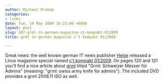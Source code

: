 ```yaml
---
author: Michael Prokop
categories:
- links
date: Tue, 19 May 2009 16:23:00 +0000
layout: post
slug: 307-grml-in-german-magazine-ct-kompakt-012009
title: grml in german magazine c't kompakt 01/2009

---
```

Great news: the well known german IT news publisher [Heise](http://heise.de/) released a Linux magazine special named [c't kompakt 01/2009](https://www.heise.de/kiosk/special/ct/09/03/). On pages 120 and 121 you'll find a nice article about [grml](https://grml.org/) titled "Grml: Schweizer Messer für Admins" (meaning: "grml: swiss army knife for admins"). The included DVD provides a grml 2008\.11 ISO as well.